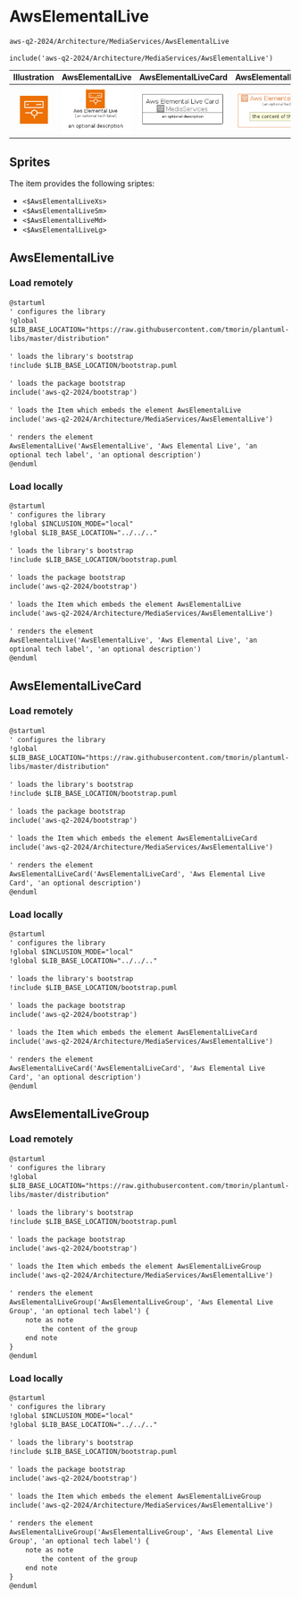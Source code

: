 # AwsElementalLive


```text
aws-q2-2024/Architecture/MediaServices/AwsElementalLive
```

```text
include('aws-q2-2024/Architecture/MediaServices/AwsElementalLive')
```



| Illustration | AwsElementalLive | AwsElementalLiveCard | AwsElementalLiveGroup |
| :---: | :---: | :---: | :---: |
| ![illustration for Illustration](../../../aws-q2-2024/Architecture/MediaServices/AwsElementalLive.png) | ![illustration for AwsElementalLive](../../../aws-q2-2024/Architecture/MediaServices/AwsElementalLive.Local.png) | ![illustration for AwsElementalLiveCard](../../../aws-q2-2024/Architecture/MediaServices/AwsElementalLiveCard.Local.png) | ![illustration for AwsElementalLiveGroup](../../../aws-q2-2024/Architecture/MediaServices/AwsElementalLiveGroup.Local.png) |



## Sprites
The item provides the following sriptes:

- `<$AwsElementalLiveXs>`
- `<$AwsElementalLiveSm>`
- `<$AwsElementalLiveMd>`
- `<$AwsElementalLiveLg>`





## AwsElementalLive

### Load remotely
```plantuml
@startuml
' configures the library
!global $LIB_BASE_LOCATION="https://raw.githubusercontent.com/tmorin/plantuml-libs/master/distribution"

' loads the library's bootstrap
!include $LIB_BASE_LOCATION/bootstrap.puml

' loads the package bootstrap
include('aws-q2-2024/bootstrap')

' loads the Item which embeds the element AwsElementalLive
include('aws-q2-2024/Architecture/MediaServices/AwsElementalLive')

' renders the element
AwsElementalLive('AwsElementalLive', 'Aws Elemental Live', 'an optional tech label', 'an optional description')
@enduml
```

### Load locally
```plantuml
@startuml
' configures the library
!global $INCLUSION_MODE="local"
!global $LIB_BASE_LOCATION="../../.."

' loads the library's bootstrap
!include $LIB_BASE_LOCATION/bootstrap.puml

' loads the package bootstrap
include('aws-q2-2024/bootstrap')

' loads the Item which embeds the element AwsElementalLive
include('aws-q2-2024/Architecture/MediaServices/AwsElementalLive')

' renders the element
AwsElementalLive('AwsElementalLive', 'Aws Elemental Live', 'an optional tech label', 'an optional description')
@enduml
```

## AwsElementalLiveCard

### Load remotely
```plantuml
@startuml
' configures the library
!global $LIB_BASE_LOCATION="https://raw.githubusercontent.com/tmorin/plantuml-libs/master/distribution"

' loads the library's bootstrap
!include $LIB_BASE_LOCATION/bootstrap.puml

' loads the package bootstrap
include('aws-q2-2024/bootstrap')

' loads the Item which embeds the element AwsElementalLiveCard
include('aws-q2-2024/Architecture/MediaServices/AwsElementalLive')

' renders the element
AwsElementalLiveCard('AwsElementalLiveCard', 'Aws Elemental Live Card', 'an optional description')
@enduml
```

### Load locally
```plantuml
@startuml
' configures the library
!global $INCLUSION_MODE="local"
!global $LIB_BASE_LOCATION="../../.."

' loads the library's bootstrap
!include $LIB_BASE_LOCATION/bootstrap.puml

' loads the package bootstrap
include('aws-q2-2024/bootstrap')

' loads the Item which embeds the element AwsElementalLiveCard
include('aws-q2-2024/Architecture/MediaServices/AwsElementalLive')

' renders the element
AwsElementalLiveCard('AwsElementalLiveCard', 'Aws Elemental Live Card', 'an optional description')
@enduml
```

## AwsElementalLiveGroup

### Load remotely
```plantuml
@startuml
' configures the library
!global $LIB_BASE_LOCATION="https://raw.githubusercontent.com/tmorin/plantuml-libs/master/distribution"

' loads the library's bootstrap
!include $LIB_BASE_LOCATION/bootstrap.puml

' loads the package bootstrap
include('aws-q2-2024/bootstrap')

' loads the Item which embeds the element AwsElementalLiveGroup
include('aws-q2-2024/Architecture/MediaServices/AwsElementalLive')

' renders the element
AwsElementalLiveGroup('AwsElementalLiveGroup', 'Aws Elemental Live Group', 'an optional tech label') {
    note as note
        the content of the group
    end note
}
@enduml
```

### Load locally
```plantuml
@startuml
' configures the library
!global $INCLUSION_MODE="local"
!global $LIB_BASE_LOCATION="../../.."

' loads the library's bootstrap
!include $LIB_BASE_LOCATION/bootstrap.puml

' loads the package bootstrap
include('aws-q2-2024/bootstrap')

' loads the Item which embeds the element AwsElementalLiveGroup
include('aws-q2-2024/Architecture/MediaServices/AwsElementalLive')

' renders the element
AwsElementalLiveGroup('AwsElementalLiveGroup', 'Aws Elemental Live Group', 'an optional tech label') {
    note as note
        the content of the group
    end note
}
@enduml
```

